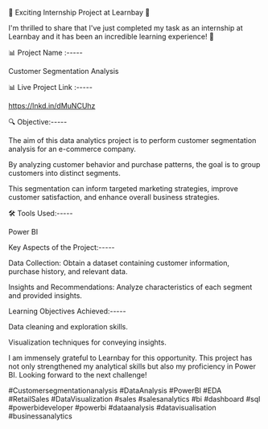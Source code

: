 🚀 Exciting Internship Project at Learnbay 🚀

I'm thrilled to share that I've just completed my task as an internship at Learnbay and it has been an incredible learning experience! 🎉

📊 Project Name :-----

Customer Segmentation Analysis

📊 Live Project Link :-----

https://lnkd.in/dMuNCUhz

🔍 Objective:-----

The aim of this data analytics project is to perform customer segmentation analysis for an e-commerce company.

By analyzing customer behavior and purchase patterns, the goal is to group customers into distinct segments.

This segmentation can inform targeted marketing strategies, improve customer satisfaction, and enhance overall business strategies.

🛠️ Tools Used:-----

Power BI

Key Aspects of the Project:-----

Data Collection:
Obtain a dataset containing customer information, purchase history, and relevant data.

Insights and Recommendations:
Analyze characteristics of each segment and provided insights.

Learning Objectives Achieved:-----

Data cleaning and exploration skills.

Visualization techniques for conveying insights.

I am immensely grateful to Learnbay for this opportunity. This project has not only strengthened my analytical skills but also my proficiency in Power BI. Looking forward to the next challenge!

#Customersegmentationanalysis #DataAnalysis #PowerBI #EDA #RetailSales #DataVisualization #sales #salesanalytics #bi #dashboard #sql #powerbideveloper #powerbi #dataanalysis #datavisualisation #businessanalytics

